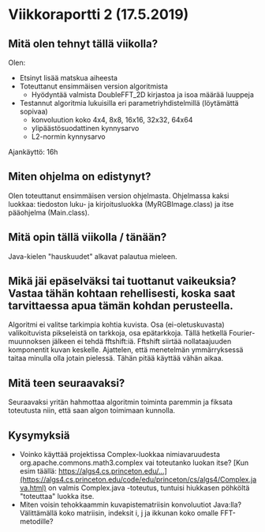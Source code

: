 
# Viikkoraportti 2 (17.5.2019)

## Mitä olen tehnyt tällä viikolla?

Olen:
* Etsinyt lisää matskua aiheesta
* Toteuttanut ensimmäisen version algoritmista
     * Hyödyntää valmista DoubleFFT_2D kirjastoa ja isoa määrää luuppeja
* Testannut algoritmia lukuisilla eri parametriyhdistelmillä (löytämättä sopivaa)
     * konvoluution koko 4x4, 8x8, 16x16, 32x32, 64x64
     * ylipäästösuodattinen kynnysarvo
     * L2-normin kynnysarvo

Ajankäyttö: 16h

## Miten ohjelma on edistynyt?

Olen toteuttanut ensimmäisen version ohjelmasta. Ohjelmassa kaksi luokkaa: tiedoston luku- ja kirjoitusluokka (MyRGBImage.class) ja itse pääohjelma (Main.class).

## Mitä opin tällä viikolla / tänään?

Java-kielen "hauskuudet" alkavat palautua mieleen. 

## Mikä jäi epäselväksi tai tuottanut vaikeuksia? Vastaa tähän kohtaan rehellisesti, koska saat tarvittaessa apua tämän kohdan perusteella.

Algoritmi ei valitse tarkimpia kohtia kuvista. Osa (ei-oletuskuvasta) valikoituvista pikseleistä on tarkkoja, osa epätarkkoja. Tällä hetkellä Fourier-muunnoksen jälkeen ei tehdä fftshift:iä. Fftshift siirtää nollataajuuden komponentit kuvan keskelle. Ajattelen, että menetelmän ymmärryksessä taitaa minulla olla jotain pielessä. Tähän pitää käyttää vähän aikaa. 

## Mitä teen seuraavaksi?

Seuraavaksi yritän hahmottaa algoritmin toiminta paremmin ja fiksata toteutusta niin, että saan algon toimimaan kunnolla. 

## Kysymyksiä

* Voinko käyttää projektissa Complex-luokkaa nimiavaruudesta org.apache.commons.math3.complex vai toteutanko luokan itse? [Kun esim täällä: https://algs4.cs.princeton.edu/...](https://algs4.cs.princeton.edu/code/edu/princeton/cs/algs4/Complex.java.html) on valmis Complex.java -toteutus, tuntuisi hiukkasen pöhköltä "toteuttaa" luokka itse.
* Miten voisin tehokkaammin kuvapistematriisin konvoluutiot Java:lla? Välittämällä koko matriisin, indeksit i, j ja ikkunan koko omalle FFT-metodille?


